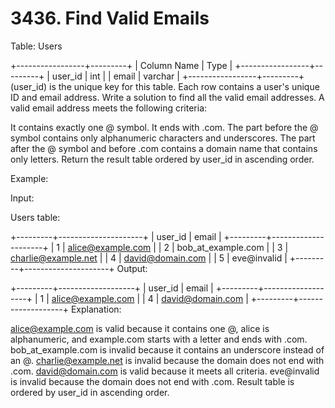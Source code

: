 # 3436. Find Valid Emails

Table: Users

+-----------------+---------+
| Column Name     | Type    |
+-----------------+---------+
| user_id         | int     |
| email           | varchar |
+-----------------+---------+
(user_id) is the unique key for this table.
Each row contains a user's unique ID and email address.
Write a solution to find all the valid email addresses. A valid email address meets the following criteria:

It contains exactly one @ symbol.
It ends with .com.
The part before the @ symbol contains only alphanumeric characters and underscores.
The part after the @ symbol and before .com contains a domain name that contains only letters.
Return the result table ordered by user_id in ascending order.

 

Example:

Input:

Users table:

+---------+---------------------+
| user_id | email               |
+---------+---------------------+
| 1       | alice@example.com   |
| 2       | bob_at_example.com  |
| 3       | charlie@example.net |
| 4       | david@domain.com    |
| 5       | eve@invalid         |
+---------+---------------------+
Output:

+---------+-------------------+
| user_id | email             |
+---------+-------------------+
| 1       | alice@example.com |
| 4       | david@domain.com  |
+---------+-------------------+
Explanation:

alice@example.com is valid because it contains one @, alice is alphanumeric, and example.com starts with a letter and ends with .com.
bob_at_example.com is invalid because it contains an underscore instead of an @.
charlie@example.net is invalid because the domain does not end with .com.
david@domain.com is valid because it meets all criteria.
eve@invalid is invalid because the domain does not end with .com.
Result table is ordered by user_id in ascending order.